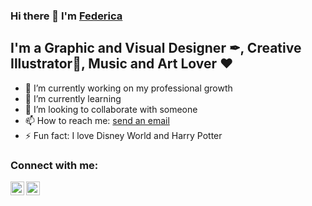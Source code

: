 ### Hi there 👋 I'm [Federica](https://www.facebook.com/panda.rikuzza/)

## I'm a Graphic and Visual Designer ✒, Creative Illustrator🎨, Music and Art Lover ❤ 


- 🔭 I’m currently working on my professional growth
- 🌱 I’m currently learning 
- 👯 I’m looking to collaborate with someone
- 📫 How to reach me: [send an email](fede29g@hotmail.it)
- ⚡ Fun fact: I love Disney World and Harry Potter


### Connect with me:
[<img align="left" alt="Federica Giannì | Linkedin" width="22px" src="https://cdn.jsdelivr.net/npm/simple-icons@v3/icons/linkedin.svg">](https://www.linkedin.com/in/n-federica-giann%C3%AC-153489b4/)
[<img align="left" alt="Federica Giannì| Instagram" width="22px" src="https://cdn.jsdelivr.net/npm/simple-icons@v3/icons/instagram.svg">](https://www.instagram.com/fe__gi/)